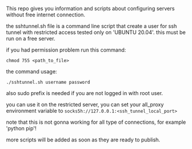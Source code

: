 This repo gives you information and scripts about configuring servers without free internet connection.

the sshtunnel.sh file is a command line script that create a user for ssh tunnel with restricted access tested only on 'UBUNTU 20.04'. this must be run on a free server.

if you had permission problem run this command:

```chmod 755 <path_to_file>```

the command usage:

```./sshtunnel.sh username password```

also sudo prefix is needed if you are not logged in with root user.

you can use it on the restricted server, you can set your all_proxy environment variable to ```socks5h://127.0.0.1:<ssh_tunnel_local_port>```

note that this is not gonna working for all type of connections, for example 'python pip'!

more scripts will be added as soon as they are ready to publish.
